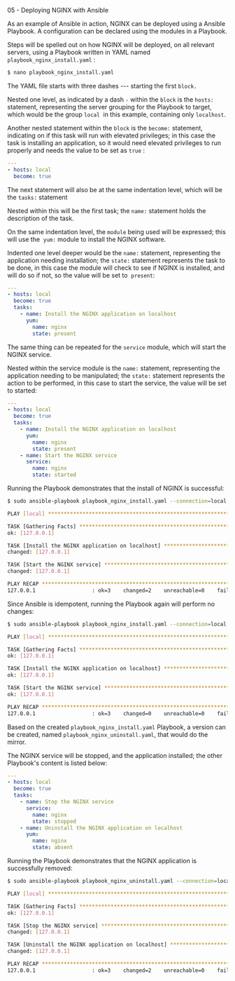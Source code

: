 05 - Deploying NGINX with Ansible

As an example of Ansible in action, NGINX can be deployed using a Ansible Playbook. A configuration can be declared using the modules in a Playbook.

Steps will be spelled out on how NGINX will be deployed, on all relevant servers, using a Playbook written in YAML named `playbook_nginx_install.yaml` :

```bash
$ nano playbook_nginx_install.yaml
```

The YAML file starts with three dashes --- starting the first `block.`

Nested one level, as indicated by a dash `-` within the `block` is the `hosts:` statement, representing the server grouping for the Playbook to target, which would be the group `local`  in this example, containing only `localhost`.

Another nested statement within the `block` is the `become:` statement, indicating on if this task will run with elevated privileges; in this case the task is installing an application, so it would need elevated privileges to run properly and needs the value to be set as `true` :

```YAML
---
- hosts: local
  become: true
```

The next statement will also be at the same indentation level, which will be the `tasks:` statement

Nested within this will be the first task; the `name:` statement holds the description of the task.

On the same indentation level, the `module` being used will be expressed; this will use the  `yum:` module to install the NGINX software.

Indented one level deeper would be the `name:` statement, representing the application needing installation; the `state:` statement represents the task to be done, in this case the module will check to see if NGINX is installed, and will do so if not, so the value will be set to  `present`:

```YAML
---
- hosts: local
  become: true
  tasks:
    - name: Install the NGINX application on localhost
      yum:
        name: nginx
        state: present
```

The same thing can be repeated for the `service` module, which will start the NGINX service.

Nested within the service module is the `name:` statement, representing the application needing to be manipulated; the `state:` statement represents the action to be performed, in this case to start the service, the value will be set to started:

```YAML
---
- hosts: local
  become: true
  tasks:
    - name: Install the NGINX application on localhost
      yum:
        name: nginx
        state: present
    - name: Start the NGINX service
      service:
        name: nginx
        state: started
```

Running the Playbook demonstrates that the install of NGINX is successful:

```bash
$ sudo ansible-playbook playbook_nginx_install.yaml --connection=local

PLAY [local] ****************************************************************************************************

TASK [Gathering Facts] ******************************************************************************************
ok: [127.0.0.1]

TASK [Install the NGINX application on localhost] ***************************************************************
changed: [127.0.0.1]

TASK [Start the NGINX service] **********************************************************************************
changed: [127.0.0.1]

PLAY RECAP ******************************************************************************************************
127.0.0.1                  : ok=3    changed=2    unreachable=0    failed=0    skipped=0    rescued=0    ignored=0
```

Since Ansible is idempotent, running the Playbook again will perform no changes:

```bash
$ sudo ansible-playbook playbook_nginx_install.yaml --connection=local

PLAY [local] ****************************************************************************************************

TASK [Gathering Facts] ******************************************************************************************
ok: [127.0.0.1]

TASK [Install the NGINX application on localhost] ***************************************************************
ok: [127.0.0.1]

TASK [Start the NGINX service] **********************************************************************************
ok: [127.0.0.1]

PLAY RECAP ******************************************************************************************************
127.0.0.1                  : ok=3    changed=0    unreachable=0    failed=0    skipped=0    rescued=0    ignored=0
```

Based on the created `playbook_nginx_install.yaml` Playbook, a version can be created, named `playbook_nginx_uninstall.yaml`, that would do the mirror.

The NGINX service will be stopped, and the application installed; the other Playbook's content is listed below:

```YAML
---
- hosts: local
  become: true
  tasks:
    - name: Stop the NGINX service
      service:
        name: nginx
        state: stopped
    - name: Uninstall the NGINX application on localhost
      yum:
        name: nginx
        state: absent
```

Running the Playbook demonstrates that the NGINX application is successfully removed:

```bash
$ sudo ansible-playbook playbook_nginx_uninstall.yaml --connection=local

PLAY [local] ****************************************************************************************************

TASK [Gathering Facts] ******************************************************************************************
ok: [127.0.0.1]

TASK [Stop the NGINX service] ***********************************************************************************
changed: [127.0.0.1]

TASK [Uninstall the NGINX application on localhost] *************************************************************
changed: [127.0.0.1]

PLAY RECAP ******************************************************************************************************
127.0.0.1                  : ok=3    changed=2    unreachable=0    failed=0    skipped=0    rescued=0    ignored=0
```